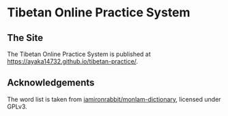 # Tibetan Online Practice System

## The Site

The Tibetan Online Practice System is published at <https://ayaka14732.github.io/tibetan-practice/>.

## Acknowledgements

The word list is taken from [iamironrabbit/monlam-dictionary](https://github.com/iamironrabbit/monlam-dictionary/blob/9ef520a/app/src/main/assets/MLDic.ml), licensed under GPLv3.
